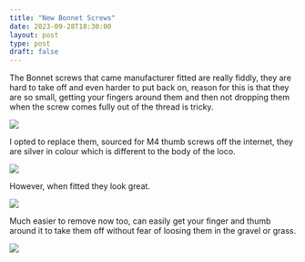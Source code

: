 ```yaml
---
title: "New Bonnet Screws"
date: 2023-09-28T18:30:00
layout: post
type: post
draft: false
---
```


The Bonnet screws that came manufacturer fitted are really fiddly, they are hard to take off and even harder to put back on, reason for this is that they are so small, getting your fingers around them and then not dropping them when the screw comes fully out of the thread is tricky. 

![](../../../uploads/2023/09/bonnet_screws_003.jpg)

I opted to replace them, sourced for M4 thumb screws off the internet, they are silver in colour which is different to the body of the loco.

![](../../../uploads/2023/09/bonnet_screws_002.jpg)

However, when fitted they look great. 

![](../../../uploads/2023/09/bonnet_screws_001.jpg)

Much easier to remove now too, can easily get your finger and thumb around it to take them off without fear of loosing them in the gravel or grass. 

![](../../../uploads/2023/09/bonnet_screws_004.jpg)
